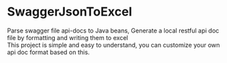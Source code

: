 # SwaggerJsonToExcel
Parse swagger file api-docs to Java beans, Generate a local restful api doc file by formatting and writing them to excel <br>
This project is simple and easy to understand, you can customize your own api doc format based on this.
